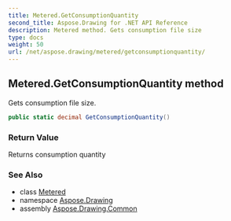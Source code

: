 ```yaml
---
title: Metered.GetConsumptionQuantity
second_title: Aspose.Drawing for .NET API Reference
description: Metered method. Gets consumption file size
type: docs
weight: 50
url: /net/aspose.drawing/metered/getconsumptionquantity/
---
```

## Metered.GetConsumptionQuantity method

Gets consumption file size.

```csharp
public static decimal GetConsumptionQuantity()
```

### Return Value

Returns consumption quantity

### See Also

* class [Metered](../)
* namespace [Aspose.Drawing](../../metered/)
* assembly [Aspose.Drawing.Common](../../../)


